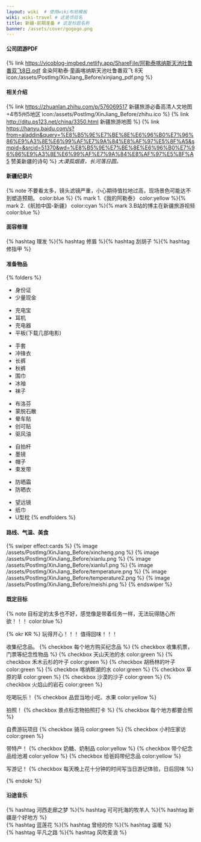 ```yaml
---
layout: wiki  # 使用wiki布局模板
wiki: wiki-travel # 这是项目名
title: 新疆-前期准备 # 这是标题名称
banner: /assets/cover/gogogo.png
---
```

#### 公司团游PDF
{% link https://vicoblog-imgbed.netlify.app/ShareFile/阿勒泰喀纳斯天池吐鲁番双飞8日.pdf 金染阿勒泰·童画喀纳斯天池吐鲁番双飞 8天 icon:/assets/PostImg/XinJiang_Before/xinjiang_pdf.png %}

#### 相关介绍
{% link https://zhuanlan.zhihu.com/p/576069517 新疆旅游必备高清人文地图+4市5州5地区 icon:/assets/PostImg/XinJiang_Before/zhihu.ico %}
{% link http://ditu.ps123.net/china/3350.html 新疆旅游地图 %}
{% link https://hanyu.baidu.com/s?from=aladdin&query=%E8%B5%9E%E7%BE%8E%E6%96%B0%E7%96%86%E9%A3%8E%E6%99%AF%E7%9A%84%E8%AF%97%E5%8F%A5&smpid=&srcid=51370&wd=%E8%B5%9E%E7%BE%8E%E6%96%B0%E7%96%86%E9%A3%8E%E6%99%AF%E7%9A%84%E8%AF%97%E5%8F%A5 赞美新疆的诗句 %}
*大漠孤烟直，长河落日圆。*
#### 新疆纪录片
{% note 不要看太多，镜头滤镜严重，小心期待值拉地过高，现场景色可能达不到塑造预期。 color:blue %}
{% mark 1.《我的阿勒泰》 color:yellow %}{% mark 2.《航拍中国-新疆》 color:cyan %}{% mark 3.B站的博主在新疆旅游视频 color:blue %}

#### 面容修理
{% hashtag 理发 %}{% hashtag 修眉 %}{% hashtag 刮胡子 %}{% hashtag 修指甲 %}
  
#### 准备物品
{% folders %}
<!-- folder 必备物品 -->
- 身份证  
- 少量现金  
<!-- folder 电子产品 -->
- 充电宝  
- 耳机  
- 充电器  
- 平板(下载几部电影)
<!-- folder 衣物保暖 -->
- 手套  
- 冲锋衣  
- 长裤  
- 秋裤  
- 围巾  
- 冰袖
- 袜子
<!-- folder 药物 -->
- 布洛芬  
- 蒙脱石散  
- 晕车贴  
- 创可贴  
- 驱风油
<!-- folder 拍照神器 -->
- 自拍杆  
- 墨镜 
- 帽子  
- 束发带
<!-- folder 防嗮 -->
- 防晒霜  
- 防晒衣  
<!-- folder 其他 -->
- 望远镜  
- 纸巾
- U型枕
{% endfolders %}

#### 路线、气温、美食
{% swiper effect:cards %}
{% image /assets/PostImg/XinJiang_Before/xincheng.png %}
{% image /assets/PostImg/XinJiang_Before/xianlu.png %}
{% image /assets/PostImg/XinJiang_Before/xianlu1.png %}
{% image /assets/PostImg/XinJiang_Before/temperature.png %}
{% image /assets/PostImg/XinJiang_Before/temperature2.png %}
{% image /assets/PostImg/XinJiang_Before/meishi.png %}
{% endswiper %}

#### 既定目标
{% note 目标定的太多也不好，感觉像是带着任务一样，无法玩得随心所欲！！！ color:blue %}

{% okr KR %}
玩得开心！！！
值得回味！！！

<!-- okr kr1 percent:0 -->
收集纪念品。
{% checkbox 每个地方购买纪念品 %}
{% checkbox 收集机票，门票等纪念性物品 %}
{% checkbox 天山天池的水 color:green %}
{% checkbox 禾木云杉的叶子 color:green %}
{% checkbox 胡杨林的叶子 color:green %}
{% checkbox 喀纳斯湖的水 color:green %}
{% checkbox 草原的草 color:green %}
{% checkbox 沙漠的沙子 color:green %}
{% checkbox 火焰山的岩石 color:green %}

<!-- okr kr2 percent:0 -->
吃喝玩乐！
{% checkbox 品尝当地小吃、水果 color:yellow %}

<!-- okr kr3 percent:0 -->
拍照！
{% checkbox 景点标志物拍照打卡 %}
{% checkbox 每个地方都要合照 %}

<!-- okr kr4 percent:0 -->
自费游玩项目
{% checkbox 骑马 color:green %}
{% checkbox 小村庄家访 color:green %}

<!-- okr kr5 percent:0 -->
带特产！
{% checkbox 奶糖、奶制品 color:yellow %}
{% checkbox 带个纪念品给池湘 color:yellow %}
{% checkbox 给爸妈带纪念品 color:yellow %}

<!-- okr kr6 percent:0 -->
写游记！
{% checkbox 每天晚上花十分钟的时间写当日游记体验，日后回味 %}

{% endokr %}

#### 沿途音乐
{% hashtag 河西走廊之梦 %}{% hashtag 可可托海的牧羊人 %}{% hashtag 新疆是个好地方 %}  
{% hashtag 蓝莲花 %}{% hashtag 曾经的你 %}{% hashtag 温暖 %}  
{% hashtag 平凡之路 %}{% hashtag 风吹麦浪 %}  

